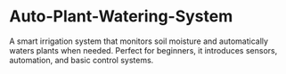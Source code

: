 # Auto-Plant-Watering-System
A smart irrigation system that monitors soil moisture and automatically waters plants when needed. Perfect for beginners, it introduces sensors, automation, and basic control systems.
